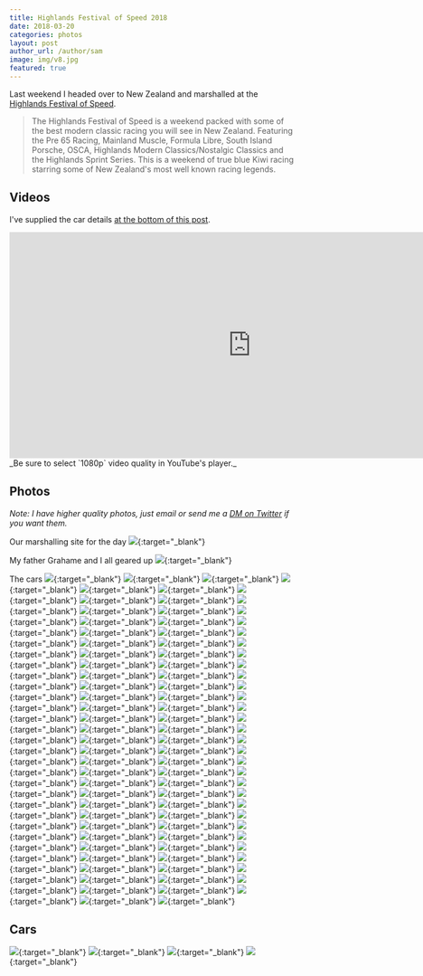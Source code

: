 ```yaml
---
title: Highlands Festival of Speed 2018
date: 2018-03-20
categories: photos
layout: post
author_url: /author/sam
image: img/v8.jpg
featured: true
---
```


Last weekend I headed over to New Zealand and marshalled at the [Highlands Festival of Speed](https://www.highlands.co.nz/events/highlands-festival-of-speed-2018/).

> The Highlands Festival of Speed is a weekend packed with some of the best modern classic racing you will see in New Zealand. Featuring the Pre 65 Racing, Mainland Muscle, Formula Libre, South Island Porsche, OSCA, Highlands Modern Classics/Nostalgic Classics and the Highlands Sprint Series. This is a weekend of true blue Kiwi racing starring some of New Zealand's most well known racing legends.

## Videos

I've supplied the car details <a href="#listings" name="listings">at the bottom of this post</a>.

<iframe width="853" height="400" src="https://www.youtube.com/embed/videoseries?list=PLt6FXz8iff5hdyNdCTik8HqNhm5y9mwxH&vq=hd1080" frameborder="0" allow="autoplay; encrypted-media" allowfullscreen></iframe>
_Be sure to select `1080p` video quality in YouTube's player._

## Photos

_Note: I have higher quality photos, just email or send me a [DM on Twitter](https://twitter.com/s_mcleod) if you want them._

Our marshalling site for the day
[![](https://raw.githubusercontent.com/sammcj/highlands-festival-of-speed/master/photos/IMG_2075.jpg)](https://raw.githubusercontent.com/sammcj/highlands-festival-of-speed/master/photos/IMG_2075.jpg){:target="_blank"}

My father Grahame and I all geared up
[![](https://raw.githubusercontent.com/sammcj/highlands-festival-of-speed/master/photos/IMG_2086.jpg)](https://raw.githubusercontent.com/sammcj/highlands-festival-of-speed/master/photos/IMG_2086.jpg){:target="_blank"}

The cars
[![](https://raw.githubusercontent.com/sammcj/highlands-festival-of-speed/master/photos/IMG_2674.jpg)](https://raw.githubusercontent.com/sammcj/highlands-festival-of-speed/master/photos/IMG_2674.jpg){:target="_blank"}
[![](https://raw.githubusercontent.com/sammcj/highlands-festival-of-speed/master/photos/IMG_2079.jpg)](https://raw.githubusercontent.com/sammcj/highlands-festival-of-speed/master/photos/IMG_2079.jpg){:target="_blank"}
[![](https://raw.githubusercontent.com/sammcj/highlands-festival-of-speed/master/photos/IMG_2089.jpg)](https://raw.githubusercontent.com/sammcj/highlands-festival-of-speed/master/photos/IMG_2089.jpg){:target="_blank"}
[![](https://raw.githubusercontent.com/sammcj/highlands-festival-of-speed/master/photos/IMG_2091.jpg)](https://raw.githubusercontent.com/sammcj/highlands-festival-of-speed/master/photos/IMG_2091.jpg){:target="_blank"}
[![](https://raw.githubusercontent.com/sammcj/highlands-festival-of-speed/master/photos/IMG_2138.jpg)](https://raw.githubusercontent.com/sammcj/highlands-festival-of-speed/master/photos/IMG_2138.jpg){:target="_blank"}
[![](https://raw.githubusercontent.com/sammcj/highlands-festival-of-speed/master/photos/IMG_2195.jpg)](https://raw.githubusercontent.com/sammcj/highlands-festival-of-speed/master/photos/IMG_2195.jpg){:target="_blank"}
[![](https://raw.githubusercontent.com/sammcj/highlands-festival-of-speed/master/photos/IMG_2200.jpg)](https://raw.githubusercontent.com/sammcj/highlands-festival-of-speed/master/photos/IMG_2200.jpg){:target="_blank"}
[![](https://raw.githubusercontent.com/sammcj/highlands-festival-of-speed/master/photos/IMG_2208.jpg)](https://raw.githubusercontent.com/sammcj/highlands-festival-of-speed/master/photos/IMG_2208.jpg){:target="_blank"}
[![](https://raw.githubusercontent.com/sammcj/highlands-festival-of-speed/master/photos/IMG_2210.jpg)](https://raw.githubusercontent.com/sammcj/highlands-festival-of-speed/master/photos/IMG_2210.jpg){:target="_blank"}
[![](https://raw.githubusercontent.com/sammcj/highlands-festival-of-speed/master/photos/IMG_2219.jpg)](https://raw.githubusercontent.com/sammcj/highlands-festival-of-speed/master/photos/IMG_2219.jpg){:target="_blank"}
[![](https://raw.githubusercontent.com/sammcj/highlands-festival-of-speed/master/photos/IMG_2226.jpg)](https://raw.githubusercontent.com/sammcj/highlands-festival-of-speed/master/photos/IMG_2226.jpg){:target="_blank"}
[![](https://raw.githubusercontent.com/sammcj/highlands-festival-of-speed/master/photos/IMG_2234.jpg)](https://raw.githubusercontent.com/sammcj/highlands-festival-of-speed/master/photos/IMG_2234.jpg){:target="_blank"}
[![](https://raw.githubusercontent.com/sammcj/highlands-festival-of-speed/master/photos/IMG_2243.jpg)](https://raw.githubusercontent.com/sammcj/highlands-festival-of-speed/master/photos/IMG_2243.jpg){:target="_blank"}
[![](https://raw.githubusercontent.com/sammcj/highlands-festival-of-speed/master/photos/IMG_2251.jpg)](https://raw.githubusercontent.com/sammcj/highlands-festival-of-speed/master/photos/IMG_2251.jpg){:target="_blank"}
[![](https://raw.githubusercontent.com/sammcj/highlands-festival-of-speed/master/photos/IMG_2271.jpg)](https://raw.githubusercontent.com/sammcj/highlands-festival-of-speed/master/photos/IMG_2271.jpg){:target="_blank"}
[![](https://raw.githubusercontent.com/sammcj/highlands-festival-of-speed/master/photos/IMG_2276.jpg)](https://raw.githubusercontent.com/sammcj/highlands-festival-of-speed/master/photos/IMG_2276.jpg){:target="_blank"}
[![](https://raw.githubusercontent.com/sammcj/highlands-festival-of-speed/master/photos/IMG_2282.jpg)](https://raw.githubusercontent.com/sammcj/highlands-festival-of-speed/master/photos/IMG_2282.jpg){:target="_blank"}
[![](https://raw.githubusercontent.com/sammcj/highlands-festival-of-speed/master/photos/IMG_2284.jpg)](https://raw.githubusercontent.com/sammcj/highlands-festival-of-speed/master/photos/IMG_2284.jpg){:target="_blank"}
[![](https://raw.githubusercontent.com/sammcj/highlands-festival-of-speed/master/photos/IMG_2289.jpg)](https://raw.githubusercontent.com/sammcj/highlands-festival-of-speed/master/photos/IMG_2289.jpg){:target="_blank"}
[![](https://raw.githubusercontent.com/sammcj/highlands-festival-of-speed/master/photos/IMG_2292.jpg)](https://raw.githubusercontent.com/sammcj/highlands-festival-of-speed/master/photos/IMG_2292.jpg){:target="_blank"}
[![](https://raw.githubusercontent.com/sammcj/highlands-festival-of-speed/master/photos/IMG_2297.jpg)](https://raw.githubusercontent.com/sammcj/highlands-festival-of-speed/master/photos/IMG_2297.jpg){:target="_blank"}
[![](https://raw.githubusercontent.com/sammcj/highlands-festival-of-speed/master/photos/IMG_2300.jpg)](https://raw.githubusercontent.com/sammcj/highlands-festival-of-speed/master/photos/IMG_2300.jpg){:target="_blank"}
[![](https://raw.githubusercontent.com/sammcj/highlands-festival-of-speed/master/photos/IMG_2308.jpg)](https://raw.githubusercontent.com/sammcj/highlands-festival-of-speed/master/photos/IMG_2308.jpg){:target="_blank"}
[![](https://raw.githubusercontent.com/sammcj/highlands-festival-of-speed/master/photos/IMG_2316.jpg)](https://raw.githubusercontent.com/sammcj/highlands-festival-of-speed/master/photos/IMG_2316.jpg){:target="_blank"}
[![](https://raw.githubusercontent.com/sammcj/highlands-festival-of-speed/master/photos/IMG_2319.jpg)](https://raw.githubusercontent.com/sammcj/highlands-festival-of-speed/master/photos/IMG_2319.jpg){:target="_blank"}
[![](https://raw.githubusercontent.com/sammcj/highlands-festival-of-speed/master/photos/IMG_2337.jpg)](https://raw.githubusercontent.com/sammcj/highlands-festival-of-speed/master/photos/IMG_2337.jpg){:target="_blank"}
[![](https://raw.githubusercontent.com/sammcj/highlands-festival-of-speed/master/photos/IMG_2346.jpg)](https://raw.githubusercontent.com/sammcj/highlands-festival-of-speed/master/photos/IMG_2346.jpg){:target="_blank"}
[![](https://raw.githubusercontent.com/sammcj/highlands-festival-of-speed/master/photos/IMG_2350.jpg)](https://raw.githubusercontent.com/sammcj/highlands-festival-of-speed/master/photos/IMG_2350.jpg){:target="_blank"}
[![](https://raw.githubusercontent.com/sammcj/highlands-festival-of-speed/master/photos/IMG_2354.jpg)](https://raw.githubusercontent.com/sammcj/highlands-festival-of-speed/master/photos/IMG_2354.jpg){:target="_blank"}
[![](https://raw.githubusercontent.com/sammcj/highlands-festival-of-speed/master/photos/IMG_2359.jpg)](https://raw.githubusercontent.com/sammcj/highlands-festival-of-speed/master/photos/IMG_2359.jpg){:target="_blank"}
[![](https://raw.githubusercontent.com/sammcj/highlands-festival-of-speed/master/photos/IMG_2364.jpg)](https://raw.githubusercontent.com/sammcj/highlands-festival-of-speed/master/photos/IMG_2364.jpg){:target="_blank"}
[![](https://raw.githubusercontent.com/sammcj/highlands-festival-of-speed/master/photos/IMG_2371.jpg)](https://raw.githubusercontent.com/sammcj/highlands-festival-of-speed/master/photos/IMG_2371.jpg){:target="_blank"}
[![](https://raw.githubusercontent.com/sammcj/highlands-festival-of-speed/master/photos/IMG_2373.jpg)](https://raw.githubusercontent.com/sammcj/highlands-festival-of-speed/master/photos/IMG_2373.jpg){:target="_blank"}
[![](https://raw.githubusercontent.com/sammcj/highlands-festival-of-speed/master/photos/IMG_2383.jpg)](https://raw.githubusercontent.com/sammcj/highlands-festival-of-speed/master/photos/IMG_2383.jpg){:target="_blank"}
[![](https://raw.githubusercontent.com/sammcj/highlands-festival-of-speed/master/photos/IMG_2384.jpg)](https://raw.githubusercontent.com/sammcj/highlands-festival-of-speed/master/photos/IMG_2384.jpg){:target="_blank"}
[![](https://raw.githubusercontent.com/sammcj/highlands-festival-of-speed/master/photos/IMG_2385.jpg)](https://raw.githubusercontent.com/sammcj/highlands-festival-of-speed/master/photos/IMG_2385.jpg){:target="_blank"}
[![](https://raw.githubusercontent.com/sammcj/highlands-festival-of-speed/master/photos/IMG_2392.jpg)](https://raw.githubusercontent.com/sammcj/highlands-festival-of-speed/master/photos/IMG_2392.jpg){:target="_blank"}
[![](https://raw.githubusercontent.com/sammcj/highlands-festival-of-speed/master/photos/IMG_2412.jpg)](https://raw.githubusercontent.com/sammcj/highlands-festival-of-speed/master/photos/IMG_2412.jpg){:target="_blank"}
[![](https://raw.githubusercontent.com/sammcj/highlands-festival-of-speed/master/photos/IMG_2418.jpg)](https://raw.githubusercontent.com/sammcj/highlands-festival-of-speed/master/photos/IMG_2418.jpg){:target="_blank"}
[![](https://raw.githubusercontent.com/sammcj/highlands-festival-of-speed/master/photos/IMG_2425.jpg)](https://raw.githubusercontent.com/sammcj/highlands-festival-of-speed/master/photos/IMG_2425.jpg){:target="_blank"}
[![](https://raw.githubusercontent.com/sammcj/highlands-festival-of-speed/master/photos/IMG_2435.jpg)](https://raw.githubusercontent.com/sammcj/highlands-festival-of-speed/master/photos/IMG_2435.jpg){:target="_blank"}
[![](https://raw.githubusercontent.com/sammcj/highlands-festival-of-speed/master/photos/IMG_2456.jpg)](https://raw.githubusercontent.com/sammcj/highlands-festival-of-speed/master/photos/IMG_2456.jpg){:target="_blank"}
[![](https://raw.githubusercontent.com/sammcj/highlands-festival-of-speed/master/photos/IMG_2481.jpg)](https://raw.githubusercontent.com/sammcj/highlands-festival-of-speed/master/photos/IMG_2481.jpg){:target="_blank"}
[![](https://raw.githubusercontent.com/sammcj/highlands-festival-of-speed/master/photos/IMG_2486.jpg)](https://raw.githubusercontent.com/sammcj/highlands-festival-of-speed/master/photos/IMG_2486.jpg){:target="_blank"}
[![](https://raw.githubusercontent.com/sammcj/highlands-festival-of-speed/master/photos/IMG_2527.jpg)](https://raw.githubusercontent.com/sammcj/highlands-festival-of-speed/master/photos/IMG_2527.jpg){:target="_blank"}
[![](https://raw.githubusercontent.com/sammcj/highlands-festival-of-speed/master/photos/IMG_2528.jpg)](https://raw.githubusercontent.com/sammcj/highlands-festival-of-speed/master/photos/IMG_2528.jpg){:target="_blank"}
[![](https://raw.githubusercontent.com/sammcj/highlands-festival-of-speed/master/photos/IMG_2533.jpg)](https://raw.githubusercontent.com/sammcj/highlands-festival-of-speed/master/photos/IMG_2533.jpg){:target="_blank"}
[![](https://raw.githubusercontent.com/sammcj/highlands-festival-of-speed/master/photos/IMG_2565.jpg)](https://raw.githubusercontent.com/sammcj/highlands-festival-of-speed/master/photos/IMG_2565.jpg){:target="_blank"}
[![](https://raw.githubusercontent.com/sammcj/highlands-festival-of-speed/master/photos/IMG_2591.jpg)](https://raw.githubusercontent.com/sammcj/highlands-festival-of-speed/master/photos/IMG_2591.jpg){:target="_blank"}
[![](https://raw.githubusercontent.com/sammcj/highlands-festival-of-speed/master/photos/IMG_2594.jpg)](https://raw.githubusercontent.com/sammcj/highlands-festival-of-speed/master/photos/IMG_2594.jpg){:target="_blank"}
[![](https://raw.githubusercontent.com/sammcj/highlands-festival-of-speed/master/photos/IMG_2598.jpg)](https://raw.githubusercontent.com/sammcj/highlands-festival-of-speed/master/photos/IMG_2598.jpg){:target="_blank"}
[![](https://raw.githubusercontent.com/sammcj/highlands-festival-of-speed/master/photos/IMG_2603.jpg)](https://raw.githubusercontent.com/sammcj/highlands-festival-of-speed/master/photos/IMG_2603.jpg){:target="_blank"}
[![](https://raw.githubusercontent.com/sammcj/highlands-festival-of-speed/master/photos/IMG_2606.jpg)](https://raw.githubusercontent.com/sammcj/highlands-festival-of-speed/master/photos/IMG_2606.jpg){:target="_blank"}
[![](https://raw.githubusercontent.com/sammcj/highlands-festival-of-speed/master/photos/IMG_2612.jpg)](https://raw.githubusercontent.com/sammcj/highlands-festival-of-speed/master/photos/IMG_2612.jpg){:target="_blank"}
[![](https://raw.githubusercontent.com/sammcj/highlands-festival-of-speed/master/photos/IMG_2619.jpg)](https://raw.githubusercontent.com/sammcj/highlands-festival-of-speed/master/photos/IMG_2619.jpg){:target="_blank"}
[![](https://raw.githubusercontent.com/sammcj/highlands-festival-of-speed/master/photos/IMG_2627.jpg)](https://raw.githubusercontent.com/sammcj/highlands-festival-of-speed/master/photos/IMG_2627.jpg){:target="_blank"}
[![](https://raw.githubusercontent.com/sammcj/highlands-festival-of-speed/master/photos/IMG_2632.jpg)](https://raw.githubusercontent.com/sammcj/highlands-festival-of-speed/master/photos/IMG_2632.jpg){:target="_blank"}
[![](https://raw.githubusercontent.com/sammcj/highlands-festival-of-speed/master/photos/IMG_2636.jpg)](https://raw.githubusercontent.com/sammcj/highlands-festival-of-speed/master/photos/IMG_2636.jpg){:target="_blank"}
[![](https://raw.githubusercontent.com/sammcj/highlands-festival-of-speed/master/photos/IMG_2639.jpg)](https://raw.githubusercontent.com/sammcj/highlands-festival-of-speed/master/photos/IMG_2639.jpg){:target="_blank"}
[![](https://raw.githubusercontent.com/sammcj/highlands-festival-of-speed/master/photos/IMG_2643.jpg)](https://raw.githubusercontent.com/sammcj/highlands-festival-of-speed/master/photos/IMG_2643.jpg){:target="_blank"}
[![](https://raw.githubusercontent.com/sammcj/highlands-festival-of-speed/master/photos/IMG_2649.jpg)](https://raw.githubusercontent.com/sammcj/highlands-festival-of-speed/master/photos/IMG_2649.jpg){:target="_blank"}
[![](https://raw.githubusercontent.com/sammcj/highlands-festival-of-speed/master/photos/IMG_2654.jpg)](https://raw.githubusercontent.com/sammcj/highlands-festival-of-speed/master/photos/IMG_2654.jpg){:target="_blank"}
[![](https://raw.githubusercontent.com/sammcj/highlands-festival-of-speed/master/photos/IMG_2658.jpg)](https://raw.githubusercontent.com/sammcj/highlands-festival-of-speed/master/photos/IMG_2658.jpg){:target="_blank"}
[![](https://raw.githubusercontent.com/sammcj/highlands-festival-of-speed/master/photos/IMG_2660.jpg)](https://raw.githubusercontent.com/sammcj/highlands-festival-of-speed/master/photos/IMG_2660.jpg){:target="_blank"}
[![](https://raw.githubusercontent.com/sammcj/highlands-festival-of-speed/master/photos/IMG_2662.jpg)](https://raw.githubusercontent.com/sammcj/highlands-festival-of-speed/master/photos/IMG_2662.jpg){:target="_blank"}
[![](https://raw.githubusercontent.com/sammcj/highlands-festival-of-speed/master/photos/IMG_2683.jpg)](https://raw.githubusercontent.com/sammcj/highlands-festival-of-speed/master/photos/IMG_2683.jpg){:target="_blank"}
[![](https://raw.githubusercontent.com/sammcj/highlands-festival-of-speed/master/photos/IMG_2690.jpg)](https://raw.githubusercontent.com/sammcj/highlands-festival-of-speed/master/photos/IMG_2690.jpg){:target="_blank"}
[![](https://raw.githubusercontent.com/sammcj/highlands-festival-of-speed/master/photos/IMG_2721.jpg)](https://raw.githubusercontent.com/sammcj/highlands-festival-of-speed/master/photos/IMG_2721.jpg){:target="_blank"}
[![](https://raw.githubusercontent.com/sammcj/highlands-festival-of-speed/master/photos/IMG_2723.jpg)](https://raw.githubusercontent.com/sammcj/highlands-festival-of-speed/master/photos/IMG_2723.jpg){:target="_blank"}
[![](https://raw.githubusercontent.com/sammcj/highlands-festival-of-speed/master/photos/IMG_2725.jpg)](https://raw.githubusercontent.com/sammcj/highlands-festival-of-speed/master/photos/IMG_2725.jpg){:target="_blank"}
[![](https://raw.githubusercontent.com/sammcj/highlands-festival-of-speed/master/photos/IMG_2729.jpg)](https://raw.githubusercontent.com/sammcj/highlands-festival-of-speed/master/photos/IMG_2729.jpg){:target="_blank"}
[![](https://raw.githubusercontent.com/sammcj/highlands-festival-of-speed/master/photos/IMG_2741.jpg)](https://raw.githubusercontent.com/sammcj/highlands-festival-of-speed/master/photos/IMG_2741.jpg){:target="_blank"}
[![](https://raw.githubusercontent.com/sammcj/highlands-festival-of-speed/master/photos/IMG_2757.jpg)](https://raw.githubusercontent.com/sammcj/highlands-festival-of-speed/master/photos/IMG_2757.jpg){:target="_blank"}
[![](https://raw.githubusercontent.com/sammcj/highlands-festival-of-speed/master/photos/IMG_2782.jpg)](https://raw.githubusercontent.com/sammcj/highlands-festival-of-speed/master/photos/IMG_2782.jpg){:target="_blank"}
[![](https://raw.githubusercontent.com/sammcj/highlands-festival-of-speed/master/photos/IMG_2795.jpg)](https://raw.githubusercontent.com/sammcj/highlands-festival-of-speed/master/photos/IMG_2795.jpg){:target="_blank"}
[![](https://raw.githubusercontent.com/sammcj/highlands-festival-of-speed/master/photos/IMG_2826.jpg)](https://raw.githubusercontent.com/sammcj/highlands-festival-of-speed/master/photos/IMG_2826.jpg){:target="_blank"}
[![](https://raw.githubusercontent.com/sammcj/highlands-festival-of-speed/master/photos/IMG_2847.jpg)](https://raw.githubusercontent.com/sammcj/highlands-festival-of-speed/master/photos/IMG_2847.jpg){:target="_blank"}
[![](https://raw.githubusercontent.com/sammcj/highlands-festival-of-speed/master/photos/IMG_2874.jpg)](https://raw.githubusercontent.com/sammcj/highlands-festival-of-speed/master/photos/IMG_2874.jpg){:target="_blank"}
[![](https://raw.githubusercontent.com/sammcj/highlands-festival-of-speed/master/photos/IMG_2883.jpg)](https://raw.githubusercontent.com/sammcj/highlands-festival-of-speed/master/photos/IMG_2883.jpg){:target="_blank"}
[![](https://raw.githubusercontent.com/sammcj/highlands-festival-of-speed/master/photos/IMG_2911.jpg)](https://raw.githubusercontent.com/sammcj/highlands-festival-of-speed/master/photos/IMG_2911.jpg){:target="_blank"}
[![](https://raw.githubusercontent.com/sammcj/highlands-festival-of-speed/master/photos/IMG_2915.jpg)](https://raw.githubusercontent.com/sammcj/highlands-festival-of-speed/master/photos/IMG_2915.jpg){:target="_blank"}
[![](https://raw.githubusercontent.com/sammcj/highlands-festival-of-speed/master/photos/IMG_2929.jpg)](https://raw.githubusercontent.com/sammcj/highlands-festival-of-speed/master/photos/IMG_2929.jpg){:target="_blank"}
[![](https://raw.githubusercontent.com/sammcj/highlands-festival-of-speed/master/photos/IMG_2934.jpg)](https://raw.githubusercontent.com/sammcj/highlands-festival-of-speed/master/photos/IMG_2934.jpg){:target="_blank"}
[![](https://raw.githubusercontent.com/sammcj/highlands-festival-of-speed/master/photos/IMG_2942.jpg)](https://raw.githubusercontent.com/sammcj/highlands-festival-of-speed/master/photos/IMG_2942.jpg){:target="_blank"}
[![](https://raw.githubusercontent.com/sammcj/highlands-festival-of-speed/master/photos/IMG_2958.jpg)](https://raw.githubusercontent.com/sammcj/highlands-festival-of-speed/master/photos/IMG_2958.jpg){:target="_blank"}
[![](https://raw.githubusercontent.com/sammcj/highlands-festival-of-speed/master/photos/IMG_2969.jpg)](https://raw.githubusercontent.com/sammcj/highlands-festival-of-speed/master/photos/IMG_2969.jpg){:target="_blank"}
[![](https://raw.githubusercontent.com/sammcj/highlands-festival-of-speed/master/photos/IMG_2982.jpg)](https://raw.githubusercontent.com/sammcj/highlands-festival-of-speed/master/photos/IMG_2982.jpg){:target="_blank"}
[![](https://raw.githubusercontent.com/sammcj/highlands-festival-of-speed/master/photos/IMG_3007.jpg)](https://raw.githubusercontent.com/sammcj/highlands-festival-of-speed/master/photos/IMG_3007.jpg){:target="_blank"}
[![](https://raw.githubusercontent.com/sammcj/highlands-festival-of-speed/master/photos/IMG_3019.jpg)](https://raw.githubusercontent.com/sammcj/highlands-festival-of-speed/master/photos/IMG_3019.jpg){:target="_blank"}
[![](https://raw.githubusercontent.com/sammcj/highlands-festival-of-speed/master/photos/IMG_3024.jpg)](https://raw.githubusercontent.com/sammcj/highlands-festival-of-speed/master/photos/IMG_3024.jpg){:target="_blank"}
[![](https://raw.githubusercontent.com/sammcj/highlands-festival-of-speed/master/photos/IMG_3026.jpg)](https://raw.githubusercontent.com/sammcj/highlands-festival-of-speed/master/photos/IMG_3026.jpg){:target="_blank"}
[![](https://raw.githubusercontent.com/sammcj/highlands-festival-of-speed/master/photos/IMG_2073.jpg)](https://raw.githubusercontent.com/sammcj/highlands-festival-of-speed/master/photos/IMG_2073.jpg){:target="_blank"}
[![](https://raw.githubusercontent.com/sammcj/highlands-festival-of-speed/master/photos/IMG_3034.jpg)](https://raw.githubusercontent.com/sammcj/highlands-festival-of-speed/master/photos/IMG_3034.jpg){:target="_blank"}

<div id="listings"></div>

## Cars

[![](https://raw.githubusercontent.com/sammcj/highlands-festival-of-speed/master/photos/IMG_2120.jpg)](https://raw.githubusercontent.com/sammcj/highlands-festival-of-speed/master/photos/IMG_2120.jpg){:target="_blank"}
[![](https://raw.githubusercontent.com/sammcj/highlands-festival-of-speed/master/photos/IMG_2121.jpg)](https://raw.githubusercontent.com/sammcj/highlands-festival-of-speed/master/photos/IMG_2121.jpg){:target="_blank"}
[![](https://raw.githubusercontent.com/sammcj/highlands-festival-of-speed/master/photos/IMG_2122.jpg)](https://raw.githubusercontent.com/sammcj/highlands-festival-of-speed/master/photos/IMG_2122.jpg){:target="_blank"}
[![](https://raw.githubusercontent.com/sammcj/highlands-festival-of-speed/master/photos/IMG_2123.jpg)](https://raw.githubusercontent.com/sammcj/highlands-festival-of-speed/master/photos/IMG_2123.jpg){:target="_blank"}

